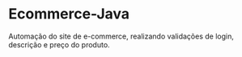 # Ecommerce-Java
Automação do site de e-commerce, realizando validações de login, descrição e preço do produto.
